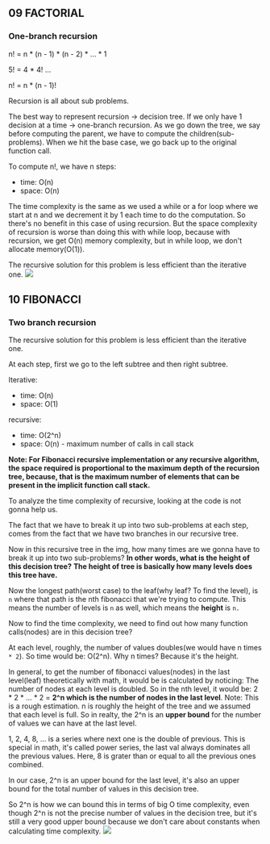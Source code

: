 ## 09 FACTORIAL
### One-branch recursion
n! = n * (n - 1) * (n - 2) * ... * 1

5! = 4 * 4! ...

n! = n * (n - 1)!

Recursion is all about sub problems.

The best way to represent recursion -> decision tree. If we only have 1 decision at a time -> one-branch recursion.
As we go down the tree, we say before computing the parent, we have to compute the children(sub-problems). When we hit the base case,
we go back up to the original function call.

To compute n!, we have n steps:
- time: O(n)
- space: O(n)

The time complexity is the same as we used a while or a for loop where we start at n and we decrement it by 1 each time to do the computation.
So there's no benefit in this case of using recursion. But the space complexity of recursion is worse than doing this with while loop,
because with recursion, we get O(n) memory complexity, but in while loop, we don't allocate memory(O(1)).

The recursive solution for this problem is less efficient than the iterative one.
![](../img/4-recursion/9-1.png)

## 10 FIBONACCI
### Two branch recursion
The recursive solution for this problem is less efficient than the iterative one.

At each step, first we go to the left subtree and then right subtree.

Iterative:
- time: O(n)
- space: O(1)

recursive:
- time: O(2^n)
- space: O(n) - maximum number of calls in call stack

**Note: For Fibonacci recursive implementation or any recursive algorithm, the space required is proportional to the maximum depth of 
the recursion tree, because, that is the maximum number of elements that can be present in the implicit function call stack.**

To analyze the time complexity of recursive, looking at the code is not gonna help us.

The fact that we have to break it up into two sub-problems at each step, comes from the fact that we have two branches in our recursive tree.

Now in this recursive tree in the img, how many times are we gonna have to break it up into two sub-problems?
**In other words, what is the height of this decision tree?**
**The height of tree is basically how many levels does this tree have.**

Now the longest path(worst case) to the leaf(why leaf? To find the level), is `n` where that path is the nth fibonacci that we're trying to compute.
This means the number of levels is `n` as well, which means the **height** is `n.`

Now to find the time complexity, we need to find out how many function calls(nodes) are in this decision tree?

At each level, roughly, the number of values doubles(we would have n times `* 2`). So time would be: O(2^n).
Why n times? Because it's the height.

In general, to get the number of fibonacci values(nodes) in the last level(leaf) theoretically with math, it would be is calculated by noticing:
The number of nodes at each level is doubled. So in the nth level, it would be: 2 * 2 * ... * 2 = **2^n which is the number of nodes in the last level**.
Note: This is a rough estimation. n is roughly the height of the tree and we assumed that each level is full. So in realty, the 2^n is 
an **upper bound** for the number of values we can have at the last level.

1, 2, 4, 8, ... is a series where next one is the double of previous. This is special in math, it's called power series, the last val always
dominates all the previous values. Here, 8 is grater than or equal to all the previous ones combined.

In our case, 2^n is an upper bound for the last level, it's also an upper bound for the total number of values in this decision tree.

So 2^n is how we can bound this in terms of big O time complexity, even though 2^n is not the precise number of values in the decision tree,
but it's still a very good upper bound because we don't care about constants when calculating time complexity.
![](../img/4-recursion/10-1.png)